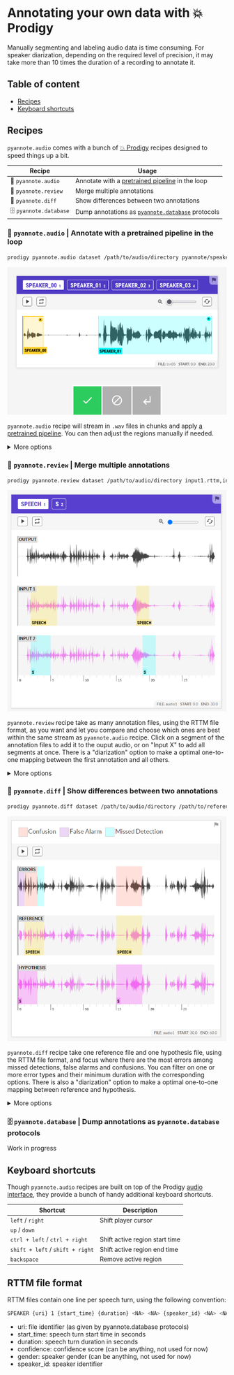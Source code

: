 # Annotating your own data with 💥 Prodigy

Manually segmenting and labeling audio data is time consuming.  For speaker diarization, depending on the required level of precision, it may take more than 10 times the duration of a recording to annotate it. 

## Table of content

* [Recipes](#recipes)
* [Keyboard shortcuts](#keyboard-shortcuts)

## Recipes

`pyannote.audio` comes with a bunch of [💥 Prodigy](https://prodi.gy) recipes designed to speed things up a bit.

|   Recipe              | Usage                                                 |
|-----------------------|-------------------------------------------------------|
 🦻 `pyannote.audio`    | Annotate with a [pretrained pipeline](https://huggingface.co/models?other=pyannote-audio-pipeline) in the loop   
 🧐 `pyannote.review`   | Merge multiple annotations  
 🤲 `pyannote.diff`     | Show differences between two annotations   
 🗄 `pyannote.database` | Dump annotations as [`pyannote.database`](https://github.com/pyannote/pyannote-database/) protocols 

### 🦻 `pyannote.audio` | Annotate with a pretrained pipeline in the loop

```bash
prodigy pyannote.audio dataset /path/to/audio/directory pyannote/speaker-segmentation
```

![pyannote.audio screenshot](./assets/prodigy-pyannote.audio.png)

`pyannote.audio` recipe will stream in `.wav` files in chunks and apply [a pretrained pipeline](https://huggingface.co/models?other=pyannote-audio-pipeline). You can then adjust the regions manually if needed.


<details>
<summary>More options</summary>

```
prodigy pyannote.audio [options] dataset source pipeline

  dataset           Prodigy dataset to save annotations to
  source            Path to directory containing audio files to annotate
  pipeline          Name of pretrained pipeline on huggingface.co (e.g. 
                    pyannote/speaker-segmentation) or path to local YAML file.
  -chunk DURATION   Split audio files into shorter chunks of that many seconds.
                    Defaults to 10s.
  -precision STEP   Temporal precision of keyboard controls, in milliseconds.
                    Defaults to 200ms.
  -beep             Produce a beep when the player reaches the end of a region.
```

</details>


### 🧐 `pyannote.review` | Merge multiple annotations

```bash
prodigy pyannote.review dataset /path/to/audio/directory input1.rttm,input2.rttm
```

![pyannote.review screenshot](./assets/pyannote.review.PNG)

`pyannote.review` recipe take as many annotation files, using the RTTM file format, as you want and let you compare and choose which ones are best within the same stream as `pyannote.audio` recipe.
Click on a segment of the annotation files to add it to the ouput audio, or on "Input X" to add all segments at once.
There is a "diarization" option to make a optimal one-to-one mapping between the first annotation and all others.

<details>
<summary>More options</summary>

```
prodigy pyannote.review [options] ...

TODO
```

</details>


### 🤲 `pyannote.diff` | Show differences between two annotations

```bash
prodigy pyannote.diff dataset /path/to/audio/directory /path/to/reference.rttm /path/to/hypothesis.rttm
```

![pyannote.diff screenshot](./assets/pyannote.diff.PNG)

`pyannote.diff` recipe take one reference file and one hypothesis file, using the RTTM file format, and focus where there are the most errors among missed detections, false alarms and confusions.
You can filter on one or more error types and their minimum duration with the corresponding options.
There is also a "diarization" option to make a optimal one-to-one mapping between reference and hypothesis.


<details>
<summary>More options</summary>

```
prodigy pyannote.diff [options] ...

TODO
```

</details>

### 🗄 `pyannote.database` | Dump annotations as `pyannote.database` protocols

Work in progress


## Keyboard shortcuts

Though `pyannote.audio` recipes are built on top of the Prodigy [audio interface](https://prodi.gy/docs/api-interfaces#audio), they provide a bunch of handy additional keyboard shortcuts.

| Shortcut                          | Description                                      |
|-----------------------------------|--------------------------------------------------|
|  `left` / `right`                 | Shift player cursor                              |
|  `up` / `down`                    |                                                  |
|  `ctrl + left` / `ctrl + right`   | Shift active region start time                   |
|  `shift + left` / `shift + right` | Shift active region end time                     |
|  `backspace`                      | Remove active region                             |

## RTTM file format

RTTM files contain one line per speech turn, using the following convention:

```bash
SPEAKER {uri} 1 {start_time} {duration} <NA> <NA> {speaker_id} <NA> <NA>
```
* uri: file identifier (as given by pyannote.database protocols)
* start_time: speech turn start time in seconds
* duration: speech turn duration in seconds
* confidence: confidence score (can be anything, not used for now)
* gender: speaker gender (can be anything, not used for now)
* speaker_id: speaker identifier
